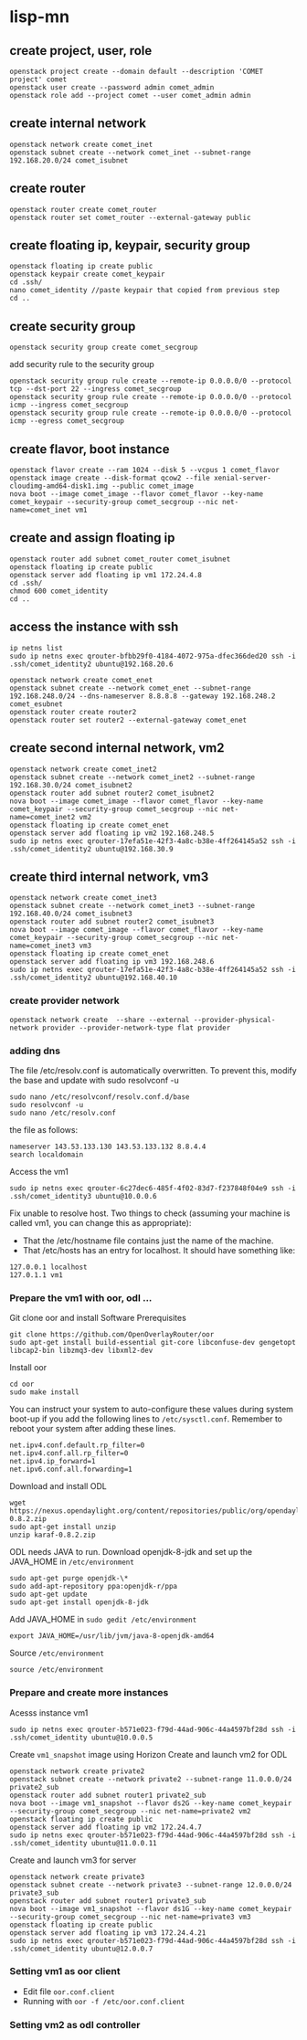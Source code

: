 # lisp-mn
## create project, user, role
```
openstack project create --domain default --description 'COMET project' comet
openstack user create --password admin comet_admin
openstack role add --project comet --user comet_admin admin
```
## create internal network
```
openstack network create comet_inet
openstack subnet create --network comet_inet --subnet-range 192.168.20.0/24 comet_isubnet
```
## create router
```
openstack router create comet_router
openstack router set comet_router --external-gateway public
```
## create floating ip, keypair, security group
```
openstack floating ip create public
openstack keypair create comet_keypair
cd .ssh/
nano comet_identity //paste keypair that copied from previous step
cd ..
```
## create security group
```
openstack security group create comet_secgroup
```
add security rule to the security group
```
openstack security group rule create --remote-ip 0.0.0.0/0 --protocol tcp --dst-port 22 --ingress comet_secgroup
openstack security group rule create --remote-ip 0.0.0.0/0 --protocol icmp --ingress comet_secgroup
openstack security group rule create --remote-ip 0.0.0.0/0 --protocol icmp --egress comet_secgroup
```
## create flavor, boot instance
```
openstack flavor create --ram 1024 --disk 5 --vcpus 1 comet_flavor
openstack image create --disk-format qcow2 --file xenial-server-cloudimg-amd64-disk1.img --public comet_image
nova boot --image comet_image --flavor comet_flavor --key-name comet_keypair --security-group comet_secgroup --nic net-name=comet_inet vm1
```
## create and assign floating ip
```
openstack router add subnet comet_router comet_isubnet
openstack floating ip create public
openstack server add floating ip vm1 172.24.4.8
cd .ssh/
chmod 600 comet_identity
cd ..
```
## access the instance with ssh
```
ip netns list
sudo ip netns exec qrouter-bfbb29f0-4184-4072-975a-dfec366ded20 ssh -i .ssh/comet_identity2 ubuntu@192.168.20.6
```
```
openstack network create comet_enet
openstack subnet create --network comet_enet --subnet-range 192.168.248.0/24 --dns-nameserver 8.8.8.8 --gateway 192.168.248.2 comet_esubnet 
openstack router create router2
openstack router set router2 --external-gateway comet_enet
```
## create second internal network, vm2
```
openstack network create comet_inet2
openstack subnet create --network comet_inet2 --subnet-range 192.168.30.0/24 comet_isubnet2
openstack router add subnet router2 comet_isubnet2
nova boot --image comet_image --flavor comet_flavor --key-name comet_keypair --security-group comet_secgroup --nic net-name=comet_inet2 vm2
openstack floating ip create comet_enet
openstack server add floating ip vm2 192.168.248.5
sudo ip netns exec qrouter-17efa51e-42f3-4a8c-b38e-4ff264145a52 ssh -i .ssh/comet_identity2 ubuntu@192.168.30.9
```

## create third internal network, vm3
```
openstack network create comet_inet3
openstack subnet create --network comet_inet3 --subnet-range 192.168.40.0/24 comet_isubnet3
openstack router add subnet router2 comet_isubnet3
nova boot --image comet_image --flavor comet_flavor --key-name comet_keypair --security-group comet_secgroup --nic net-name=comet_inet3 vm3
openstack floating ip create comet_enet
openstack server add floating ip vm3 192.168.248.6
sudo ip netns exec qrouter-17efa51e-42f3-4a8c-b38e-4ff264145a52 ssh -i .ssh/comet_identity2 ubuntu@192.168.40.10
```
### create provider network
```
openstack network create  --share --external --provider-physical-network provider --provider-network-type flat provider
```

### adding dns 
The file /etc/resolv.conf is automatically overwritten. To prevent this, modify the base and update with sudo resolvconf -u
```
sudo nano /etc/resolvconf/resolv.conf.d/base
sudo resolvconf -u
sudo nano /etc/resolv.conf
```
the file as follows:
```
nameserver 143.53.133.130 143.53.133.132 8.8.4.4
search localdomain
```
Access the vm1
```
sudo ip netns exec qrouter-6c27dec6-485f-4f02-83d7-f237848f04e9 ssh -i .ssh/comet_identity3 ubuntu@10.0.0.6
```
Fix unable to resolve host. Two things to check (assuming your machine is called vm1, you can change this as appropriate):
- That the /etc/hostname file contains just the name of the machine.
- That /etc/hosts has an entry for localhost. It should have something like:
```
127.0.0.1 localhost
127.0.1.1 vm1
```

### Prepare the vm1 with oor, odl ...
Git clone oor and install Software Prerequisites
```
git clone https://github.com/OpenOverlayRouter/oor
sudo apt-get install build-essential git-core libconfuse-dev gengetopt libcap2-bin libzmq3-dev libxml2-dev
```
Install oor
```
cd oor
sudo make install
```

You can instruct your system to auto-configure these values during system
boot-up if you add the following lines to `/etc/sysctl.conf`. Remember to 
reboot your system after adding these lines.

    net.ipv4.conf.default.rp_filter=0
    net.ipv4.conf.all.rp_filter=0
    net.ipv4.ip_forward=1
    net.ipv6.conf.all.forwarding=1

Download and install ODL

    wget https://nexus.opendaylight.org/content/repositories/public/org/opendaylight/integration/karaf/0.8.2/karaf-0.8.2.zip
    sudo apt-get install unzip
    unzip karaf-0.8.2.zip
ODL needs JAVA to run. Download openjdk-8-jdk and set up the JAVA_HOME in `/etc/environment`

    sudo apt-get purge openjdk-\*
    sudo add-apt-repository ppa:openjdk-r/ppa  
    sudo apt-get update   
    sudo apt-get install openjdk-8-jdk
    
Add JAVA_HOME in `sudo gedit /etc/environment`    
        
    export JAVA_HOME=/usr/lib/jvm/java-8-openjdk-amd64
Source `/etc/environment`

    source /etc/environment
    
### Prepare and create more instances
Acesss instance vm1
```
sudo ip netns exec qrouter-b571e023-f79d-44ad-906c-44a4597bf28d ssh -i .ssh/comet_identity ubuntu@10.0.0.5
```
Create `vm1_snapshot` image using Horizon
Create and launch vm2 for ODL
```
openstack network create private2
openstack subnet create --network private2 --subnet-range 11.0.0.0/24 private2_sub
openstack router add subnet router1 private2_sub
nova boot --image vm1_snapshot --flavor ds2G --key-name comet_keypair --security-group comet_secgroup --nic net-name=private2 vm2
openstack floating ip create public
openstack server add floating ip vm2 172.24.4.7
sudo ip netns exec qrouter-b571e023-f79d-44ad-906c-44a4597bf28d ssh -i .ssh/comet_identity ubuntu@11.0.0.11
```
Create and launch vm3 for server
```
openstack network create private3
openstack subnet create --network private3 --subnet-range 12.0.0.0/24 private3_sub
openstack router add subnet router1 private3_sub
nova boot --image vm1_snapshot --flavor ds1G --key-name comet_keypair --security-group comet_secgroup --nic net-name=private3 vm3
openstack floating ip create public
openstack server add floating ip vm3 172.24.4.21
sudo ip netns exec qrouter-b571e023-f79d-44ad-906c-44a4597bf28d ssh -i .ssh/comet_identity ubuntu@12.0.0.7
```
### Setting vm1 as oor client 
- Edit file `oor.conf.client`
- Running with `oor -f /etc/oor.conf.client`
### Setting vm2 as odl controller
